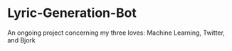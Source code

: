 # Lyric-Generation-Bot
An ongoing project concerning my three loves: Machine Learning, Twitter, and Bjork
